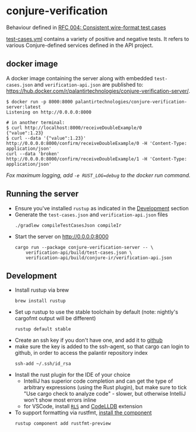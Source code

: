 # conjure-verification

Behaviour defined in [RFC 004: Consistent wire-format test cases](https://github.com/palantir/conjure/blob/develop/docs/rfc/004-consistent-wire-format-test-cases.md)

[test-cases.yml](./test-cases.yml) contains a variety of positive and negative tests.  It refers to various Conjure-defined services defined in the API project.

## docker image

A docker image containing the server along with embedded `test-cases.json` and `verification-api.json` are published to: https://hub.docker.com/r/palantirtechnologies/conjure-verification-server/.

```
$ docker run -p 8000:8000 palantirtechnologies/conjure-verification-server:latest
Listening on http://0.0.0.0:8000

# in another terminal:
$ curl http://localhost:8000/receiveDoubleExample/0
{"value":1.23}
$ curl --data '{"value":1.23}' http://0.0.0.0:8000/confirm/receiveDoubleExample/0 -H 'Content-Type: application/json'
curl --data 'broken' http://0.0.0.0:8000/confirm/receiveDoubleExample/1 -H 'Content-Type: application/json'
```

_Fox maximum logging, add `-e RUST_LOG=debug` to the docker run command._

## Running the server

- Ensure you've installed `rustup` as indicated in the [Development](#development) section
- Generate the `test-cases.json` and `verification-api.json` files
    ```
    ./gradlew compileTestCasesJson compileIr
    ```
- Start the server on http://0.0.0.0:8000
    ```
    cargo run --package conjure-verification-server -- \
        verification-api/build/test-cases.json \
        verification-api/build/conjure-ir/verification-api.json
    ```

## Development

- Install rustup via brew
    ```
    brew install rustup
    ```
- Set up rustup to use the stable toolchain by default (note: nightly's cargofmt output will be different)
    ```
    rustup default stable
    ```
- Create an ssh key if you don't have one, and add it to [github](https://github.com/settings/keys)
- make sure the key is added to the ssh-agent, so that cargo can login to github, in order to access the palantir repository index
    ```
    ssh-add ~/.ssh/id_rsa
    ```
- Install the rust plugin for the IDE of your choice
  - IntelliJ has superior code completion and can get the type of arbitrary expressions (using the Rust plugin), but make sure to tick "Use cargo check to analyze code" - slower, but otherwise IntelliJ won't show most errors inline
  - for VSCode, install [`RLS`](https://marketplace.visualstudio.com/items?itemName=rust-lang.rust) and [CodeLLDB](https://marketplace.visualstudio.com/items?itemName=vadimcn.vscode-lldb) extension
- To support formatting via rustfmt, [install the component](https://github.com/rust-lang-nursery/rustfmt#installation)
    ```
    rustup component add rustfmt-preview
    ```
